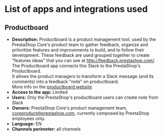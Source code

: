 # List of apps and integrations used

## Productboard
- **Description:** Productboard is a product management tool, used by the PrestaShop Core's product team to gather feedback, organize and pritoritize features and improvements to build, and to follow their development.
These feedback are used grouped together to create "features ideas" that you can see at http://feedback.prestashop.com/.
The Productboard app connects this Slack to the PrestaShop's Productboard.  
It allows the product managers to transform a Slack message (and its comments) into a feedback "note" on productboard.  
More info on the [productboard website](https://www.productboard.com/)
- **Access to the app:** Limited
- **Users:** Only the PrestaShop's productboard users can create note from Slack
- **Owners:** PrestaShop Core's product management team, coreproduct@prestashop.com, currently composed by PrestaShop employees only.
- **Language:** EN 
- **Channels perimeter:** all channels
